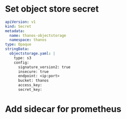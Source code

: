 # Set object store secret
```yaml
apiVersion: v1
kind: Secret
metadata:
  name: thanos-objectstorage
  namespace: thanos
type: Opaque
stringData:
  objectstorage.yaml: |
    type: s3
    config:
      signature_version2: true
      insecure: true
      endpoint: <ip:port>
      bucket: thanos
      access_key:
      secret_key:
```
# Add sidecar for prometheus


